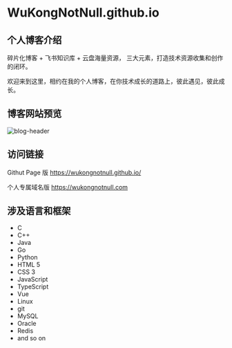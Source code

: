 # WuKongNotNull.github.io
## 个人博客介绍
碎片化博客 + 飞书知识库 + 云盘海量资源， 三大元素，打造技术资源收集和创作的闭环。

欢迎来到这里，相约在我的个人博客，在你技术成长的道路上，彼此遇见，彼此成长。

## 博客网站预览
![blog-header](https://tva1.sinaimg.cn/large/008vxvgGgy1h7hxtvhjr1j31gu0u0do2.jpg)

## 访问链接
Githut Page 版
https://wukongnotnull.github.io/

个人专属域名版
https://wukongnotnull.com


## 涉及语言和框架
- C
- C++
- Java
- Go
- Python
- HTML 5
- CSS 3
- JavaScript
- TypeScript
- Vue
- Linux
- git
- MySQL
- Oracle
- Redis
- and so on




